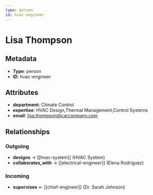 ```yaml
---
type: person
id: hvac-engineer
---
```


# Lisa Thompson

## Metadata

- **Type**: person
- **ID**: hvac-engineer

## Attributes

- **department**: Climate Control
- **expertise**: HVAC Design,Thermal Management,Control Systems
- **email**: lisa.thompson@carcompany.com

## Relationships

### Outgoing

- **designs** → [[hvac-system]] (HVAC System)
- **collaborates_with** → [[electrical-engineer]] (Elena Rodriguez)

### Incoming

- **supervises** ← [[chief-engineer]] (Dr. Sarah Johnson)

